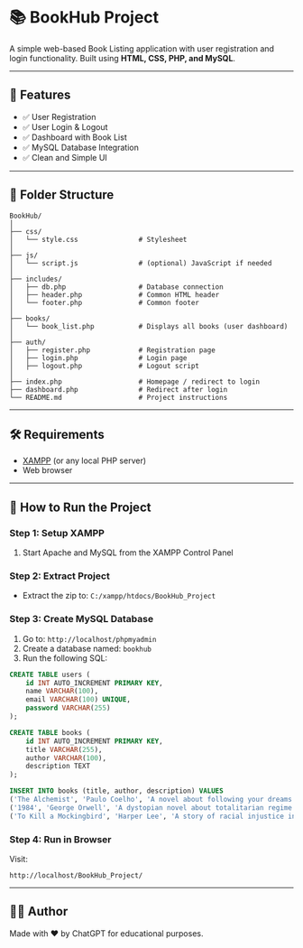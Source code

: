 # 📚 BookHub Project

A simple web-based Book Listing application with user registration and login functionality. Built using **HTML, CSS, PHP, and MySQL**.

---

## 🔧 Features

- ✅ User Registration
- ✅ User Login & Logout
- ✅ Dashboard with Book List
- ✅ MySQL Database Integration
- ✅ Clean and Simple UI

---

## 📁 Folder Structure

```
BookHub/
│
├── css/
│   └── style.css               # Stylesheet
│
├── js/
│   └── script.js               # (optional) JavaScript if needed
│
├── includes/
│   ├── db.php                  # Database connection
│   ├── header.php              # Common HTML header
│   └── footer.php              # Common footer
│
├── books/
│   └── book_list.php           # Displays all books (user dashboard)
│
├── auth/
│   ├── register.php            # Registration page
│   ├── login.php               # Login page
│   ├── logout.php              # Logout script
│
├── index.php                   # Homepage / redirect to login
├── dashboard.php               # Redirect after login
└── README.md                   # Project instructions

```

---

## 🛠 Requirements

- [XAMPP](https://www.apachefriends.org/index.html) (or any local PHP server)
- Web browser

---

## 🚀 How to Run the Project

### Step 1: Setup XAMPP
1. Start Apache and MySQL from the XAMPP Control Panel

### Step 2: Extract Project
- Extract the zip to: `C:/xampp/htdocs/BookHub_Project`

### Step 3: Create MySQL Database
1. Go to: `http://localhost/phpmyadmin`
2. Create a database named: `bookhub`
3. Run the following SQL:
```sql
CREATE TABLE users (
    id INT AUTO_INCREMENT PRIMARY KEY,
    name VARCHAR(100),
    email VARCHAR(100) UNIQUE,
    password VARCHAR(255)
);

CREATE TABLE books (
    id INT AUTO_INCREMENT PRIMARY KEY,
    title VARCHAR(255),
    author VARCHAR(100),
    description TEXT
);

INSERT INTO books (title, author, description) VALUES
('The Alchemist', 'Paulo Coelho', 'A novel about following your dreams.'),
('1984', 'George Orwell', 'A dystopian novel about totalitarian regime.'),
('To Kill a Mockingbird', 'Harper Lee', 'A story of racial injustice in America.');
```

### Step 4: Run in Browser
Visit:
```
http://localhost/BookHub_Project/
```

---

## 👨‍💻 Author

Made with ❤️ by ChatGPT for educational purposes.
